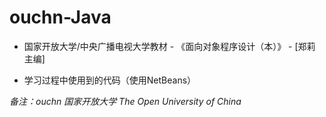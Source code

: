 # ouchn-Java
- 国家开放大学/中央广播电视大学教材 - 《面向对象程序设计（本）》 - [郑莉 主编]  

- 学习过程中使用到的代码（使用NetBeans）

_备注：ouchn 国家开放大学 The Open University of China_

